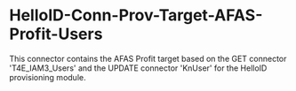# HelloID-Conn-Prov-Target-AFAS-Profit-Users
This connector contains the AFAS Profit target based on the GET connector 'T4E_IAM3_Users' and the UPDATE connector 'KnUser' for the HelloID provisioning module.
